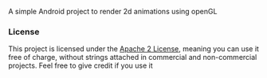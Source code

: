 A simple Android project to render 2d animations using openGL

### License
This project is licensed under the [Apache 2 License](http://www.apache.org/licenses/LICENSE-2.0.html), meaning you
can use it free of charge, without strings attached in commercial and non-commercial projects. Feel free to give
credit if you use it